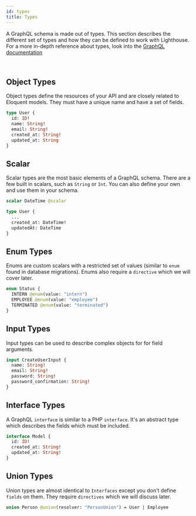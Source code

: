 ```yaml
---
id: types
title: Types
---
```


A GraphQL schema is made out of types. This section describes the different set of types
and how they can be defined to work with Lighthouse. For a more in-depth reference about types,
look into the [GraphQL documentation](https://graphql.org/learn/schema/)

<br/>

## Object Types

Object types define the resources of your API and are closely related to Eloquent models.
They must have a unique name and have a set of fields.

```graphql
type User {
  id: ID!
  name: String!
  email: String!
  created_at: String!
  updated_at: String
}
```

## Scalar

Scalar types are the most basic elements of a GraphQL schema. There are a
few built in scalars, such as `String` or `Int`. You can also define your own and
use them in your schema.

```graphql
scalar DateTime @scalar

type User {
  ...
  created_at: DateTime!
  updatedAt: DateTime
}
```

## Enum Types

Enums are custom scalars with a restricted set of values (similar to `enum` found in database migrations). Enums also require a `directive` which we will cover later.

```graphql
enum Status {
  INTERN @enum(value: "intern")
  EMPLOYEE @enum(value: "employee")
  TERMINATED @enum(value: "terminated")
}
```

## Input Types

Input types can be used to describe complex objects for for field arguments.

```graphql
input CreateUserInput {
  name: String!
  email: String!
  password: String!
  password_confirmation: String!
}
```

## Interface Types

A GraphQL `interface` is similar to a PHP `interface`. It's an abstract type which describes the fields which must be included.

```graphql
interface Model {
  id: ID!
  created_at: String!
  updated_at: String!
}
```

## Union Types

Union types are almost identical to `Interfaces` except you don't define `fields` on them. They require `directives` which we will discuss later.

```graphql
union Person @union(resolver: "PersonUnion") = User | Employee
```
